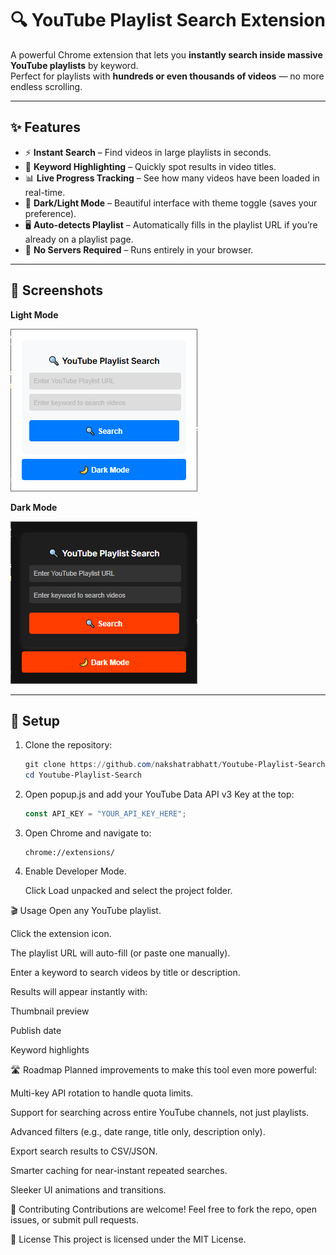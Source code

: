 # 🔍 YouTube Playlist Search Extension  

A powerful Chrome extension that lets you **instantly search inside massive YouTube playlists** by keyword.  
Perfect for playlists with **hundreds or even thousands of videos** — no more endless scrolling.  

---

## ✨ Features
- ⚡ **Instant Search** – Find videos in large playlists in seconds.  
- 🎯 **Keyword Highlighting** – Quickly spot results in video titles.  
- 📊 **Live Progress Tracking** – See how many videos have been loaded in real-time.  
- 🎨 **Dark/Light Mode** – Beautiful interface with theme toggle (saves your preference).  
- 🖥 **Auto-detects Playlist** – Automatically fills in the playlist URL if you’re already on a playlist page.  
- 🔑 **No Servers Required** – Runs entirely in your browser.  

---

## 📸 Screenshots

**Light Mode**

![Light Mode Screenshot](screenshots/light-mode.png)

**Dark Mode**

![Dark Mode Screenshot](screenshots/dark-mode.png)

---

## 🚀 Setup

1. Clone the repository:
   ```powershell
   git clone https://github.com/nakshatrabhatt/Youtube-Playlist-Search.git
   cd Youtube-Playlist-Search
   
2. Open popup.js and add your YouTube Data API v3 Key at the top:
    ```javascript   
    const API_KEY = "YOUR_API_KEY_HERE";
    
3. Open Chrome and navigate to:

    ```
    chrome://extensions/

4. Enable Developer Mode.

    Click Load unpacked and select the project folder.

🎬 Usage
Open any YouTube playlist.

Click the extension icon.

The playlist URL will auto-fill (or paste one manually).

Enter a keyword to search videos by title or description.

Results will appear instantly with:

Thumbnail preview

Publish date

Keyword highlights

🛣 Roadmap
Planned improvements to make this tool even more powerful:

 Multi-key API rotation to handle quota limits.

 Support for searching across entire YouTube channels, not just playlists.

 Advanced filters (e.g., date range, title only, description only).

 Export search results to CSV/JSON.

 Smarter caching for near-instant repeated searches.

 Sleeker UI animations and transitions.

🤝 Contributing
Contributions are welcome!
Feel free to fork the repo, open issues, or submit pull requests.

📜 License
This project is licensed under the MIT License.